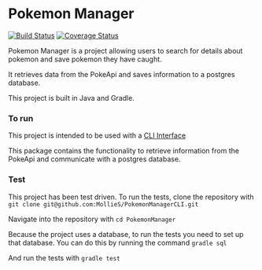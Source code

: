 # Pokemon Manager

[![Build Status](https://travis-ci.org/MollieS/PokemonManager.svg?branch=master)](https://travis-ci.org/MollieS/PokemonManager) [![Coverage Status](https://coveralls.io/repos/github/MollieS/PokemonManager/badge.svg?branch=search)](https://coveralls.io/github/MollieS/PokemonManager?branch=search)


Pokemon Manager is a project allowing users to search for details about pokemon and save pokemon they have caught.

It retrieves data from the PokeApi and saves information to a postgres database.

This project is built in Java and Gradle.

### To run

This project is intended to be used with a [CLI Interface](https://github.com/MollieS/PokemonManagerCLI)

This package contains the functionality to retrieve information from the PokeApi and communicate with a postgres database.

### Test

This project has been test driven.  To run the tests, clone the repository with `git clone git@github.com:MollieS/PokemonManagerCLI.git`

Navigate into the repository with `cd PokemonManager`

Because the project uses a database, to run the tests you need to set up that database.  You can do this by running the command `gradle sql`

And run the tests with `gradle test`

